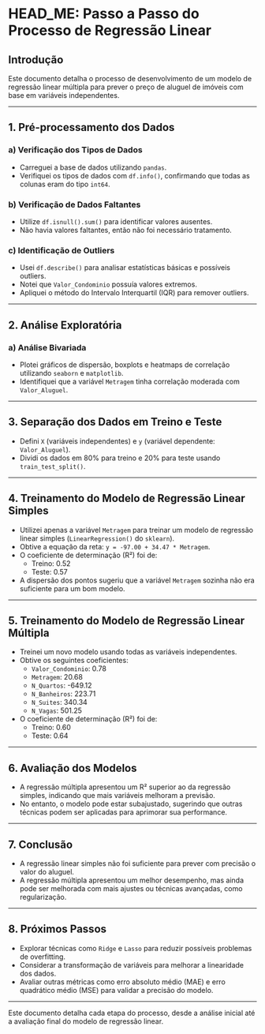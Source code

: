 # HEAD_ME: Passo a Passo do Processo de Regressão Linear

## Introdução
Este documento detalha o processo de desenvolvimento de um modelo de regressão linear múltipla para prever o preço de aluguel de imóveis com base em variáveis independentes.

---

## 1. Pré-processamento dos Dados
### a) Verificação dos Tipos de Dados
- Carreguei a base de dados utilizando `pandas`.
- Verifiquei os tipos de dados com `df.info()`, confirmando que todas as colunas eram do tipo `int64`.

### b) Verificação de Dados Faltantes
- Utilize `df.isnull().sum()` para identificar valores ausentes.
- Não havia valores faltantes, então não foi necessário tratamento.

### c) Identificação de Outliers
- Usei `df.describe()` para analisar estatísticas básicas e possíveis outliers.
- Notei que `Valor_Condominio` possuía valores extremos.
- Apliquei o método do Intervalo Interquartil (IQR) para remover outliers.

---

## 2. Análise Exploratória
### a) Análise Bivariada
- Plotei gráficos de dispersão, boxplots e heatmaps de correlação utilizando `seaborn` e `matplotlib`.
- Identifiquei que a variável `Metragem` tinha correlação moderada com `Valor_Aluguel`.

---

## 3. Separação dos Dados em Treino e Teste
- Defini `X` (variáveis independentes) e `y` (variável dependente: `Valor_Aluguel`).
- Dividi os dados em 80% para treino e 20% para teste usando `train_test_split()`.

---

## 4. Treinamento do Modelo de Regressão Linear Simples
- Utilizei apenas a variável `Metragem` para treinar um modelo de regressão linear simples (`LinearRegression()` do `sklearn`).
- Obtive a equação da reta: `y = -97.00 + 34.47 * Metragem`.
- O coeficiente de determinação (R²) foi de:
  - Treino: 0.52
  - Teste: 0.57
- A dispersão dos pontos sugeriu que a variável `Metragem` sozinha não era suficiente para um bom modelo.

---

## 5. Treinamento do Modelo de Regressão Linear Múltipla
- Treinei um novo modelo usando todas as variáveis independentes.
- Obtive os seguintes coeficientes:
  - `Valor_Condominio`: 0.78
  - `Metragem`: 20.68
  - `N_Quartos`: -649.12
  - `N_Banheiros`: 223.71
  - `N_Suites`: 340.34
  - `N_Vagas`: 501.25
- O coeficiente de determinação (R²) foi de:
  - Treino: 0.60
  - Teste: 0.64

---

## 6. Avaliação dos Modelos
- A regressão múltipla apresentou um R² superior ao da regressão simples, indicando que mais variáveis melhoram a previsão.
- No entanto, o modelo pode estar subajustado, sugerindo que outras técnicas podem ser aplicadas para aprimorar sua performance.

---

## 7. Conclusão
- A regressão linear simples não foi suficiente para prever com precisão o valor do aluguel.
- A regressão múltipla apresentou um melhor desempenho, mas ainda pode ser melhorada com mais ajustes ou técnicas avançadas, como regularização.

---

## 8. Próximos Passos
- Explorar técnicas como `Ridge` e `Lasso` para reduzir possíveis problemas de overfitting.
- Considerar a transformação de variáveis para melhorar a linearidade dos dados.
- Avaliar outras métricas como erro absoluto médio (MAE) e erro quadrático médio (MSE) para validar a precisão do modelo.

---

Este documento detalha cada etapa do processo, desde a análise inicial até a avaliação final do modelo de regressão linear.
